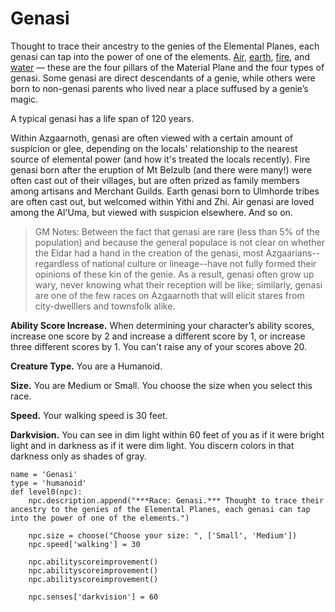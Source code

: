 # Genasi
Thought to trace their ancestry to the genies of the Elemental Planes, each genasi can tap into the power of one of the elements. [Air](Genasi/Air.md), [earth](Genasi/Earth.md), [fire](Genasi/Fire.md), and [water](Genasi/Water.md) — these are the four pillars of the Material Plane and the four types of genasi. Some genasi are direct descendants of a genie, while others were born to non-genasi parents who lived near a place suffused by a genie’s magic.

A typical genasi has a life span of 120 years.

Within Azgaarnoth, genasi are often viewed with a certain amount of suspicion or glee, depending on the locals' relationship to the nearest source of elemental power (and how it's treated the locals recently). Fire genasi born after the eruption of Mt Belzulb (and there were many!) were often cast out of their villages, but are often prized as family members among artisans and Merchant Guilds. Earth genasi born to Ulmhorde tribes are often cast out, but welcomed within Yithi and Zhi. Air genasi are loved among the Al'Uma, but viewed with suspicion elsewhere. And so on.

> GM Notes: Between the fact that genasi are rare (less than 5% of the population) and because the general populace is not clear on whether the Eldar had a hand in the creation of the genasi, most Azgaarians--regardless of national culture or lineage--have not fully formed their opinions of these kin of the genie. As a result, genasi often grow up wary, never knowing what their reception will be like; similarly, genasi are one of the few races on Azgaarnoth that will elicit stares from city-dwelllers and townsfolk alike.

**Ability Score Increase.** When determining your character’s ability scores, increase one score by 2 and increase a different score by 1, or increase three different scores by 1. You can't raise any of your scores above 20.

**Creature Type.** You are a Humanoid.

**Size.** You are Medium or Small. You choose the size when you select this race.

**Speed.** Your walking speed is 30 feet.

**Darkvision.** You can see in dim light within 60 feet of you as if it were bright light and in darkness as if it were dim light. You discern colors in that darkness only as shades of gray.

```
name = 'Genasi'
type = 'humanoid'
def level0(npc):
    npc.description.append("***Race: Genasi.*** Thought to trace their ancestry to the genies of the Elemental Planes, each genasi can tap into the power of one of the elements.")

    npc.size = choose("Choose your size: ", ['Small', 'Medium'])
    npc.speed['walking'] = 30

    npc.abilityscoreimprovement()
    npc.abilityscoreimprovement()
    npc.abilityscoreimprovement()

    npc.senses['darkvision'] = 60
```
